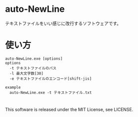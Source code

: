 # auto-NewLine
テキストファイルをいい感じに改行するソフトウェアです。

# 使い方
```
auto-NewLine.exe [options]
options
  -t テキストファイルのパス
  -l 最大文字数[30]
  -e テキストファイルのエンコード[shift-jis]
```

```
example
  auto-NewLine.exe -t テキストファイル.txt
```

#
 This software is released under the MIT License, see LICENSE.